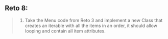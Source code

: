 ## Reto 8: 
>1. Take the Menu code from Reto 3 and implement a new Class that creates an iterable with all the items in an order, it should allow looping and contain all item attributes.
